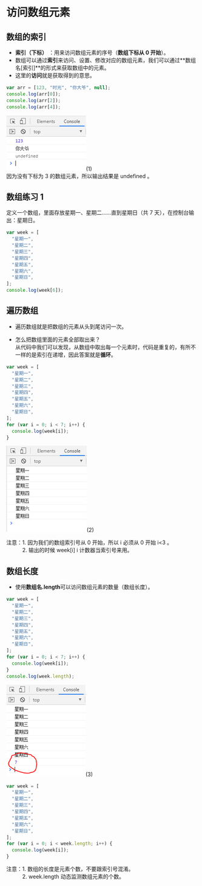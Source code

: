 # 访问数组元素

## 数组的索引

- **索引（下标）** ：用来访问数组元素的序号（**数组下标从 0 开始**）。
- 数组可以通过**索引**来访问、设置、修改对应的数组元素，我们可以通过**数组名[索引]**的形式来获取数组中的元素。
- 这里的**访问**就是获取得到的意思。

```javascript
var arr = [123, "时光", "你大爷", null];
console.log(arr[0]);
console.log(arr[2]);
console.log(arr[4]);
```

![image](../images/28/1.PNG)(1)  
因为没有下标为 3 的数组元素，所以输出结果是 undefined 。

## 数组练习 1

定义一个数组，里面存放星期一、星期二……直到星期日（共 7 天），在控制台输出：星期日。

```javascript
var week = [
  "星期一",
  "星期二",
  "星期三",
  "星期四",
  "星期五",
  "星期六",
  "星期日",
];
console.log(week[6]);
```

## 遍历数组

- 遍历数组就是把数组的元素从头到尾访问一次。

- 怎么把数组里面的元素全部取出来？  
  从代码中我们可以发现，从数组中取出每一个元素时，代码是重复的，有所不一样的是索引在递增，因此答案就是**循环**。

```javascript
var week = [
  "星期一",
  "星期二",
  "星期三",
  "星期四",
  "星期五",
  "星期六",
  "星期日",
];
for (var i = 0; i < 7; i++) {
  console.log(week[i]);
}
```

![image](../images/28/2.PNG)(2)

注意：1. 因为我们的数组索引号从 0 开始，所以 i 必须从 0 开始 i<3 。  
&emsp;&emsp;&emsp;2. 输出的时候 week[i] i 计数器当索引号来用。



## 数组长度

- 使用**数组名.length**可以访问数组元素的数量（数组长度）。

```javascript
var week = [
  "星期一",
  "星期二",
  "星期三",
  "星期四",
  "星期五",
  "星期六",
  "星期日",
];
for (var i = 0; i < 7; i++) {
  console.log(week[i]);
}
console.log(week.length);
```

![image](../images/28/3.PNG)(3)

```javascript
var week = [
  "星期一",
  "星期二",
  "星期三",
  "星期四",
  "星期五",
  "星期六",
  "星期日",
];
for (var i = 0; i < week.length; i++) {
  console.log(week[i]);
}
```

注意：1. 数组的长度是元素个数，不要跟索引号混淆。  
&emsp;&emsp;&emsp;2. week.length 动态监测数组元素的个数。
